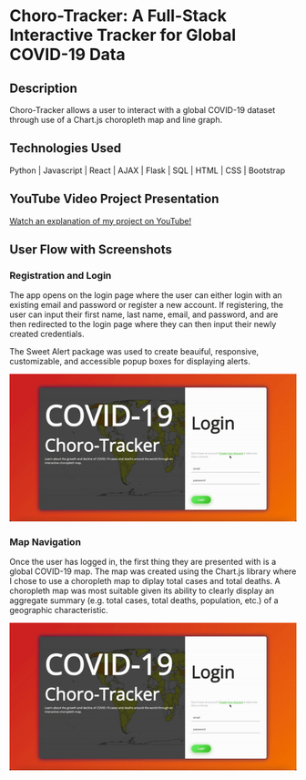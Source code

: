 # Choro-Tracker: A Full-Stack Interactive Tracker for Global COVID-19 Data
## Description
Choro-Tracker allows a user to interact with a global COVID-19 dataset through use of a Chart.js choropleth map and line graph.
## Technologies Used
Python | Javascript | React | AJAX | Flask | SQL | HTML | CSS | Bootstrap
## YouTube Video Project Presentation
[Watch an explanation of my project on YouTube!](https://www.youtube.com/watch?v=H0DfmBLnnho&ab_channel=FernandaP%C3%A9rezGuti%C3%A9rrez)
## User Flow with Screenshots
### Registration and Login
The app opens on the login page where the user can either login with an existing email and password or register a new account. If registering, the user can  input their first name, last name, email, and password, and are then redirected to the login page where they can then input their newly created credentials.

The Sweet Alert package was used to create beauiful, responsive, customizable, and accessible popup boxes for displaying alerts.

![](covid_project_register_login.gif)

### Map Navigation
Once the user has logged in, the first thing they are presented with is a global COVID-19 map. The map was created using the Chart.js library where I chose to use a choropleth map to diplay total cases and total deaths. A choropleth map was most suitable given its ability to clearly display an aggregate summary (e.g. total cases, total deaths, population, etc.) of a geographic characteristic.

![](covid_project_register_login.gif)
